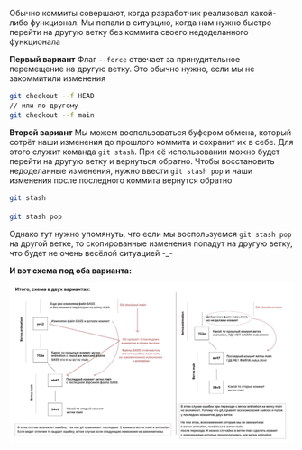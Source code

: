 Обычно коммиты совершают, когда разработчик реализовал какой-либо функционал. Мы попали в ситуацию, когда нам нужно быстро перейти на другую ветку без коммита своего недоделанного функционала

**Первый вариант**
Флаг `--force` отвечает за принудительное перемещение на другую ветку.  Это обычно нужно, если мы не закоммитили изменения

```bash
git checkout --f HEAD
// или по-другому
git checkout --f main
```

**Второй вариант**
Мы можем воспользоваться буфером обмена, который сотрёт наши изменения до прошлого коммита и сохранит их в себе. Для этого служит команда `git stash`. При её использовании можно будет перейти на другую ветку и вернуться обратно. Чтобы восстановить недоделанные изменения, нужно ввести `git stash pop` и наши изменения после последного коммита вернутся обратно 

```bash
git stash

git stash pop
```

Однако тут нужно упомянуть, что если мы воспользуемся `git stash pop` на другой ветке, то скопированные изменения попадут на другую ветку, что будет не очень весёлой ситуацией -_-

**И вот схема под оба варианта:**

![](_png/39bea5a35d72ff237e7782c3d1e0c885.png)
